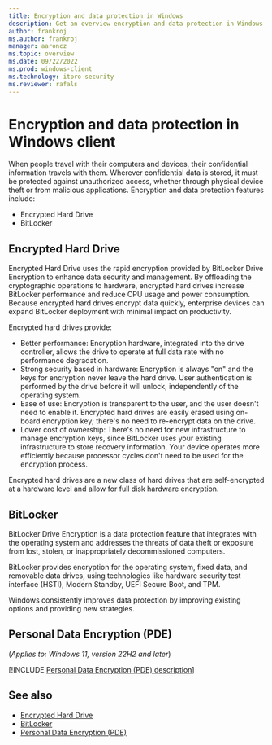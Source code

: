 ```yaml
---
title: Encryption and data protection in Windows
description: Get an overview encryption and data protection in Windows 11 and Windows 10
author: frankroj
ms.author: frankroj
manager: aaroncz
ms.topic: overview
ms.date: 09/22/2022
ms.prod: windows-client
ms.technology: itpro-security
ms.reviewer: rafals
---
```


# Encryption and data protection in Windows client

When people travel with their computers and devices, their confidential information travels with them. Wherever confidential data is stored, it must be protected against unauthorized access, whether through physical device theft or from malicious applications. 
Encryption and data protection features include:

- Encrypted Hard Drive
- BitLocker

## Encrypted Hard Drive

Encrypted Hard Drive uses the rapid encryption provided by BitLocker Drive Encryption to enhance data security and management.
By offloading the cryptographic operations to hardware, encrypted hard drives increase BitLocker performance and reduce CPU usage and power consumption. Because encrypted hard drives encrypt data quickly, enterprise devices can expand BitLocker deployment with minimal impact on productivity.

Encrypted hard drives provide:

- Better performance: Encryption hardware, integrated into the drive controller, allows the drive to operate at full data rate with no performance degradation.
- Strong security based in hardware: Encryption is always "on" and the keys for encryption never leave the hard drive. User authentication is performed by the drive before it will unlock, independently of the operating system.
- Ease of use: Encryption is transparent to the user, and the user doesn't need to enable it. Encrypted hard drives are easily erased using on-board encryption key; there's no need to re-encrypt data on the drive.
- Lower cost of ownership: There's no need for new infrastructure to manage encryption keys, since BitLocker uses your existing infrastructure to store recovery information. Your device operates more efficiently because processor cycles don't need to be used for the encryption process.

Encrypted hard drives are a new class of hard drives that are self-encrypted at a hardware level and allow for full disk hardware encryption. 

## BitLocker

BitLocker Drive Encryption is a data protection feature that integrates with the operating system and addresses the threats of data theft or exposure from lost, stolen, or inappropriately decommissioned computers. 

BitLocker provides encryption for the operating system, fixed data, and removable data drives, using technologies like hardware security test interface (HSTI), Modern Standby, UEFI Secure Boot, and TPM. 

Windows consistently improves data protection by improving existing options and providing new strategies.

## Personal Data Encryption (PDE)
<!-- Max 5963468 OS 32516487 -->
(*Applies to: Windows 11, version 22H2 and later*)

[!INCLUDE [Personal Data Encryption (PDE) description](information-protection/personal-data-encryption/includes/pde-description.md)]

## See also

- [Encrypted Hard Drive](information-protection/encrypted-hard-drive.md)
- [BitLocker](information-protection/bitlocker/bitlocker-overview.md)
- [Personal Data Encryption (PDE)](information-protection/personal-data-encryption/overview-pde.md)
